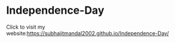 # Independence-Day

Click to visit my website:https://subhajitmandal2002.github.io/Independence-Day/
